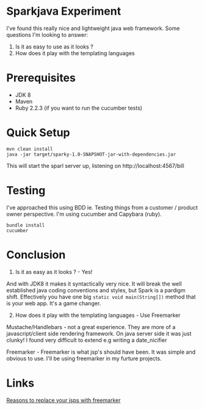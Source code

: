 # Sparkjava Experiment

I've found this really nice and lightweight java web framework. Some
  questions I'm looking to answer:

1) Is it as easy to use as it looks ?
2) How does it play with the templating languages




# Prerequisites

 * JDK 8
 * Maven
 * Ruby 2.2.3  (if you want to run the cucumber tests)



# Quick Setup

    mvn clean install
    java -jar target/sparky-1.0-SNAPSHOT-jar-with-dependencies.jar

This will start the sparl server up, listening on http://localhost:4567/bill


# Testing

I've approached this using BDD ie. Testing things from a customer / product owner perspective.
I'm using cucumber and Capybara (ruby).

    bundle install
    cucumber



# Conclusion

1) Is it as easy as it looks ? - Yes!

And with JDK8 it makes it syntactically very nice.
It will break the well established java coding conventions and styles, but Spark is a pardigm
shift.  Effectively you have one big ```static void main(String[])``` method that is your web
  app.  It's a game changer.


2) How does it play with the templating languages - Use Freemarker

Mustache/Handlebars - not a great experience.  They are more of a javascript/client side rendering framework.  On java server side it was just clunky!  I found very difficult to extend e.g writing a date_nicifier

Freemarker -  Freemarker is what jsp's should have been.  It was simple and obvious to use.  I'll be using freemarker in my furture projects.


# Links

[Reasons to replace your jsps with freemarker](http://blog.stackhunter.com/2014/01/17/10-reasons-to-replace-your-jsps-with-freemarker-templates)
